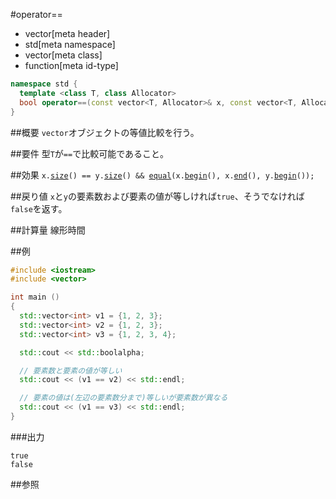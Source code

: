 #operator==
* vector[meta header]
* std[meta namespace]
* vector[meta class]
* function[meta id-type]

```cpp
namespace std {
  template <class T, class Allocator>
  bool operator==(const vector<T, Allocator>& x, const vector<T, Allocator>& y);
}
```

##概要
`vector`オブジェクトの等値比較を行う。


##要件
型`T`が`==`で比較可能であること。


##効果
`x.`[`size`](./size.md)`() == y.`[`size`](./size.md)`() && `[`equal`](../algorithm/equal.md)`(x.`[`begin`](./begin.md)`(), x.`[`end`](./end.md)`(), y.`[`begin`](./begin.md)`());`


##戻り値
`x`と`y`の要素数および要素の値が等しければ`true`、そうでなければ`false`を返す。


##計算量
線形時間


##例
```cpp
#include <iostream>
#include <vector>

int main ()
{
  std::vector<int> v1 = {1, 2, 3};
  std::vector<int> v2 = {1, 2, 3};
  std::vector<int> v3 = {1, 2, 3, 4};

  std::cout << std::boolalpha;

  // 要素数と要素の値が等しい
  std::cout << (v1 == v2) << std::endl;

  // 要素の値は(左辺の要素数分まで)等しいが要素数が異なる
  std::cout << (v1 == v3) << std::endl;
}
```

###出力
```
true
false
```

##参照


